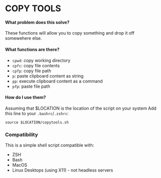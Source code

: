 # COPY TOOLS

#### What problem does this solve?
These functions will allow you to copy something and drop it off somewehere else.

#### What functions are there?
- `cpwd`: copy working directory
- `cpfc`: copy file contents
- `cpfp`: copy file path
- `p`: paste clipboard content as string
- `pp`: execute clipboard content as a command
- `pfp`: paste file path

#### How do I use them? 
Assuming that $LOCATION is the location of the script on your system
Add this line to your `.bashrc`/`.zshrc`:

```
source $LOCATION/copytools.sh
```

### Compatibility
This is a simple shell script compatible with:
- ZSH
- Bash
- MacOS
- Linux Desktops (using X11) - not headless servers

